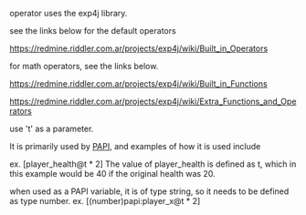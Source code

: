 operator uses the exp4j library.

see the links below for the default operators

https://redmine.riddler.com.ar/projects/exp4j/wiki/Built_in_Operators

for math operators, see the links below.

https://redmine.riddler.com.ar/projects/exp4j/wiki/Built_in_Functions

https://redmine.riddler.com.ar/projects/exp4j/wiki/Extra_Functions_and_Operators



use 't' as a parameter.

It is primarily used by [PAPI](https://github.com/toxicity188/BetterHud/wiki/placeholders), and examples of how it is used include

ex. [player_health@t * 2]
The value of player_health is defined as t, which in this example would be 40 if the original health was 20.

when used as a PAPI variable, it is of type string, so it needs to be defined as type number.
ex. [(number)papi:player_x@t * 2]